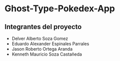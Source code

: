 # Ghost-Type-Pokedex-App
## Integrantes del proyecto
- Delver Alberto Soza Gomez
- Eduardo Alexander Espinales Parrales
- Jason Roberto Ortega Aranda
- Kenneth Mauricio Soza Castañeda